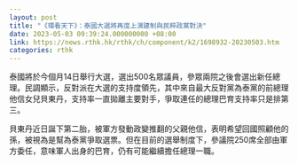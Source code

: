 ```yaml
---
layout: post
title: "《環看天下》：泰國大選將再度上演建制與民粹政黨對決"
date: 2023-05-03 09:39:24.000000000 +08:00
link: https://news.rthk.hk/rthk/ch/component/k2/1698932-20230503.htm
categories: rthk
---
```


泰國將於今個月14日舉行大選，選出500名眾議員，參眾兩院之後會選出新任總理。民調顯示，反對派在大選的支持度領先，其中來自最大反對黨為泰黨的前總理他信女兒貝東丹，支持率一直拋離主要對手，爭取連任的總理巴育支持率只是排第三。

貝東丹近日誕下第二胎，被軍方發動政變推翻的父親他信，表明希望回國照顧他的孫，被視為是幫為泰黨爭取選票。但在目前的選舉制度下，參議院250席全部由軍方委任，意味軍人出身的巴育，仍有可能繼續擔任總理一職。
